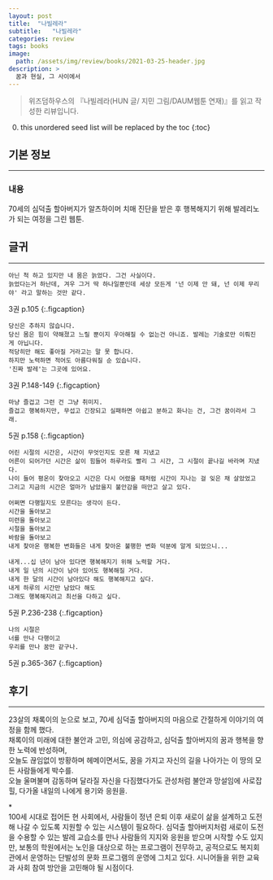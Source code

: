 ```yaml
---
layout: post
title:  "나빌레라"
subtitle:   "나빌레라"
categories: review
tags: books
image:
  path: /assets/img/review/books/2021-03-25-header.jpg
description: >
  꿈과 현실, 그 사이에서
---
```


> 위즈덤하우스의 『나빌레라(HUN 글/ 지민 그림/DAUM웹툰 연재)』를 읽고 작성한 리뷰입니다.

<!--more-->

0. this unordered seed list will be replaced by the toc
{:toc}

## 기본 정보
---
### 내용
70세의 심덕출 할아버지가 알츠하이머 치매 진단을 받은 후 행복해지기 위해 발레리노가 되는 여정을 그린 웹툰.

## 글귀
---
~~~
아닌 척 하고 있지만 내 몸은 늙었다. 그건 사실이다. 
늙었다는거 하난데, 겨우 그거 딱 하나일뿐인데 세상 모든게 '넌 이제 안 돼, 넌 이제 무리야' 라고 말하는 것만 같다.
~~~
3권 p.105
{:.figcaption}


~~~
당신은 추하지 않습니다.
당신 몸은 힘이 약해졌고 느릴 뿐이지 우아해질 수 없는건 아니죠. 발레는 기술로만 이뤄진 게 아닙니다.
적당히만 해도 좋아질 거라고는 말 못 합니다.
하지만 노력하면 적어도 아름다워질 순 있습니다.
'진짜 발레'는 그곳에 있어요.
~~~
3권 P.148-149
{:.figcaption}

~~~
마냥 즐겁고 그런 건 그냥 취미지.
즐겁고 행복하지만, 무섭고 긴장되고 실패하면 아쉽고 분하고 화나는 건, 그건 꿈이라서 그래.
~~~
5권 p.158
{:.figcaption}

~~~
어린 시절의 시간은, 시간이 무엇인지도 모른 채 지냈고
어른이 되어가던 시간은 삶이 힘들어 하루라도 빨리 그 시간, 그 시절이 끝나길 바라며 지냈다.
나이 들어 평온이 찾아오고 시간은 다시 어렸을 때처럼 시간이 지나는 걸 잊은 채 살았었고
그리고 지금의 시간은 얼마가 남았을지 불안감을 떠안고 살고 있다.

어쩌면 다행일지도 모른다는 생각이 든다.
시간을 돌아보고
미련을 돌아보고
시절을 돌아보고
바람을 돌아보고
내게 찾아온 행복한 변화들은 내게 찾아온 불행한 변화 덕분에 알게 되었으니...

내게...십 년이 남아 있다면 행복해지기 위해 노력할 거다.
내게 일 년의 시간이 남아 있어도 행복해질 거다.
내게 한 달의 시간이 남아있다 해도 행복해지고 싶다.
내게 하루의 시간만 남았다 해도
그래도 행복해지려고 최선을 다하고 싶다.
~~~
5권 P.236-238
{:.figcaption}

~~~
나의 시절은
너를 만나 다행이고
우리를 만나 꿈만 같구나.
~~~
5권 p.365-367
{:.figcaption}

## 후기
---
23살의 채록이의 눈으로 보고, 70세 심덕출 할아버지의 마음으로 간절하게 이야기의 여정을 함께 했다.   
채록이의 미래에 대한 불안과 고민, 의심에 공감하고, 심덕출 할아버지의 꿈과 행복을 향한 노력에 반성하며,   
오늘도 끊임없이 방황하며 헤메이면서도, 꿈을 가지고 자신의 길을 나아가는 이 땅의 모든 사람들에게 박수를.   
오늘 울며불며 감동하며 달라질 자신을 다짐했다가도 관성처럼 불안과 망설임에 사로잡힐, 다가올 내일의 나에게 용기와 응원을.

\*
<br/>
100세 시대로 접어든 현 사회에서, 사람들이 정년 은퇴 이후 새로이 삶을 설계하고 도전해 나갈 수 있도록 지원할 수 있는 시스템이 필요하다. 심덕출 할아버지처럼 새로이 도전을 수용할 수 있는 발레 교습소를 만나 사람들의 지지와 응원을 받으며 시작할 수도 있지만, 보통의 학원에서는 노인을 대상으로 하는 프로그램이 전무하고, 공적으로도 복지회관에서 운영하는 단발성의 문화 프로그램의 운영에 그치고 있다. 시니어들을 위한 교육과 사회 참여 방안을 고민해야 될 시점이다. 
